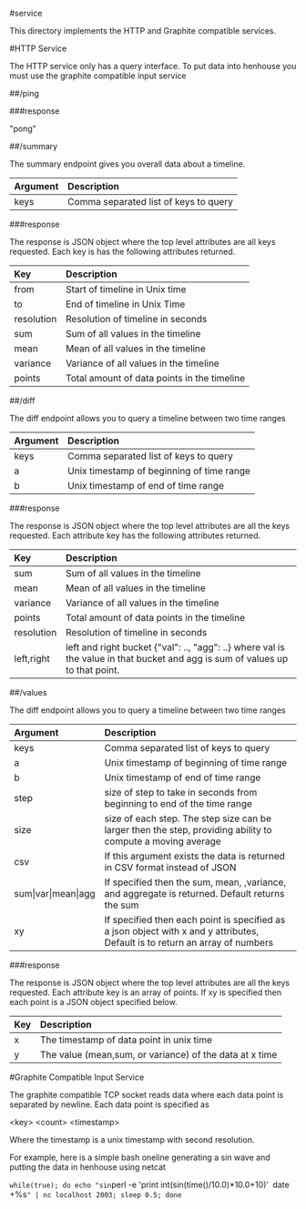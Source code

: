 #service

This directory implements the HTTP and Graphite compatible services.

#HTTP Service

The HTTP service only has a query interface. To put data into henhouse you must
use the graphite compatible input service

##/ping

###response

"pong"

##/summary

The summary endpoint gives you overall data about a timeline.


| Argument                    | Description                                                                                                  |
|:----------------------------|:--------------------------------------------------------------------------------------------------------------|
| keys                        |  Comma separated list of keys to query|

###response

The response is JSON object where the top level attributes are all keys requested. 
Each key is has the following attributes returned.

| Key                         | Description                                                                                                  |
|:----------------------------|:--------------------------------------------------------------------------------------------------------------|
| from                        |  Start of timeline in Unix time|
| to                          |  End of timeline in Unix Time|
| resolution                  |  Resolution of timeline in seconds|
| sum                         |  Sum of all values in the timeline|
| mean                        |  Mean of all values in the timeline|
| variance                    |  Variance of all values in the timeline|
| points                      |  Total amount of data points in the timeline|

##/diff

The diff endpoint allows you to query a timeline between two time ranges


| Argument                    | Description                                                                                                  |
|:----------------------------|:--------------------------------------------------------------------------------------------------------------|
| keys                        |  Comma separated list of keys to query|
| a                           |  Unix timestamp of beginning of time range|
| b                           |  Unix timestamp of end of time range|

###response

The response is JSON object where the top level attributes are all the keys requested.
Each attribute key has the following attributes returned.

| Key                         | Description                                                                                                  |
|:----------------------------|:--------------------------------------------------------------------------------------------------------------|
| sum                         |  Sum of all values in the timeline|
| mean                        |  Mean of all values in the timeline|
| variance                    |  Variance of all values in the timeline|
| points                      |  Total amount of data points in the timeline|
| resolution                  |  Resolution of timeline in seconds|
| left,right                  |  left and right bucket {"val": .., "agg": ..} where val is the value in that bucket and agg is sum of values up to that point.|

##/values

The diff endpoint allows you to query a timeline between two time ranges


| Argument                    | Description                                                                                                  |
|:----------------------------|:--------------------------------------------------------------------------------------------------------------|
| keys                        |  Comma separated list of keys to query|
| a                           |  Unix timestamp of beginning of time range|
| b                           |  Unix timestamp of end of time range|
| step                        |  size of step to take in seconds from beginning to end of the time range |
| size                        |  size of each step. The step size can be larger then the step, providing ability to compute a moving average|
| csv                         |  If this argument exists the data is returned in CSV format instead of JSON|
| sum\|var\|mean\|agg         |  If specified then the sum, mean, ,variance, and aggregate is returned. Default returns the sum|
| xy                          |  If specified then each point is specified as a json object with x and y attributes, Default is to return an array of numbers|

###response

The response is JSON object where the top level attributes are all the keys requested.
Each attribute key is an array of points. If xy is specified then each point is a JSON object specified below.

| Key                         | Description                                                                                                  |
|:----------------------------|:--------------------------------------------------------------------------------------------------------------|
| x                           |  The timestamp of data point in unix time|
| y                           |  The value (mean,sum, or variance) of the data at x time|


#Graphite Compatible Input Service

The graphite compatible TCP socket reads data where each data point is separated
by newline. Each data point is specified as

 \<key\> \<count\> \<timestamp\>

Where the timestamp is a unix timestamp with second resolution.

For example, here is a simple bash oneline generating a sin wave and putting the data in henhouse using netcat

`
  while(true); do echo "sin `perl -e 'print int(sin(time()/10.0)*10.0+10)'` `date +%s`" | nc localhost 2003; sleep 0.5; done
`

